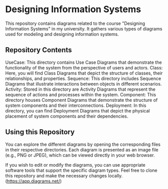 # Designing Information Systems
This repository contains diagrams related to the course "Designing Information Systems" in my university. It gathers various types of diagrams used for modeling and designing information systems.

## Repository Contents
UseCase: This directory contains Use Case Diagrams that demonstrate the functionality of the system from the perspective of users and actors.
Class: Here, you will find Class Diagrams that depict the structure of classes, their relationships, and properties.
Sequence: This directory includes Sequence Diagrams that illustrate interactions between objects in different scenarios.
Activity: Stored in this directory are Activity Diagrams that represent the sequence of actions and processes within the system.
Component: This directory houses Component Diagrams that demonstrate the structure of system components and their interconnections.
Deployment: In this directory, you can find Deployment Diagrams that depict the physical placement of system components and their dependencies.
## Using this Repository
You can explore the different diagrams by opening the corresponding files in their respective directories. Each diagram is presented as an image file (e.g., PNG or JPEG), which can be viewed directly in your web browser.

If you wish to edit or modify the diagrams, you can use appropriate software tools that support the specific diagram types. Feel free to clone this repository and make the necessary changes locally. (https://app.diagrams.net/)
